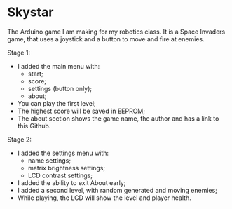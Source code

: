# Skystar
The Arduino game I am making for my robotics class. It is a Space Invaders game, that uses a joystick and a button to move and fire at enemies.

Stage 1:
- I added the main menu with:
  - start;
  - score;
  - settings (button only);
  - about;
- You can play the first level;
- The highest score will be saved in EEPROM;
- The about section shows the game name, the author and has a link to this Github.

Stage 2:
- I added the settings menu with:
  - name settings;
  - matrix brightness settings;
  - LCD contrast settings;
- I added the ability to exit About early;
- I added a second level, with random generated and moving enemies;
- While playing, the LCD will show the level and player health.
